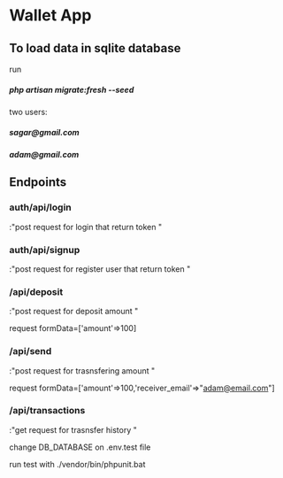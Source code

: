 <link href="https://cdn.jsdelivr.net/npm/bootstrap@5.1.3/dist/css/bootstrap.min.css" rel="stylesheet" integrity="sha384-1BmE4kWBq78iYhFldvKuhfTAU6auU8tT94WrHftjDbrCEXSU1oBoqyl2QvZ6jIW3" crossorigin="anonymous">

<h1>Wallet App</h1>

<h2>To load data in sqlite database </h2>
run <h5>php artisan migrate:fresh --seed</h5>

two users:
<h5 class="text-warning">sagar@gmail.com</h5>
<h5>adam@gmail.com</h5>
<h2>Endpoints </h2>

<h3>auth/api/login</h3>:"post request for login that return token "

<h3>auth/api/signup</h3>:"post request for register user that return token "

<h3>/api/deposit</h3>:"post request for deposit amount  "

request formData=['amount'=>100]

<h3>/api/send</h3>:"post request for trasnsfering amount "

request formData=['amount'=>100,'receiver_email'=>"adam@email.com"]


<h3>/api/transactions</h3>:"get request for trasnsfer history "


change DB_DATABASE on .env.test file

run test with ./vendor/bin/phpunit.bat







